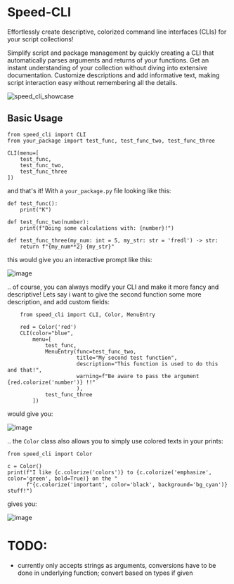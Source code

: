 # Speed-CLI
Effortlessly create descriptive, colorized command line interfaces (CLIs) for your script collections!

Simplify script and package management by quickly creating a CLI that automatically parses arguments and returns of 
your functions. Get an instant understanding of your collection without diving into extensive documentation. 
Customize descriptions and add informative text, making script interaction easy without remembering all the details.

![speed_cli_showcase](https://github.com/Mnikley/Speed-CLI/assets/75040444/12f8506b-a78c-4feb-ac8e-8d56202d23e8)

## Basic Usage
```
from speed_cli import CLI
from your_package import test_func, test_func_two, test_func_three

CLI(menu=[
    test_func, 
    test_func_two, 
    test_func_three
])
```
and that's it! With a `your_package.py` file looking like this:
```
def test_func():
    print("K")

def test_func_two(number):
    print(f"Doing some calculations with: {number}!")

def test_func_three(my_num: int = 5, my_str: str = 'fredl') -> str:
    return f"{my_num**2} {my_str}"
```
this would give you an interactive prompt like this:

![image](https://github.com/Mnikley/Speed-CLI/assets/75040444/968962f1-b54a-416b-b602-b5bb45ff1778)

.. of course, you can always modify your CLI and make it more fancy and descriptive! Lets say i want to give 
the second function some more description, and add custom fields:
```
    from speed_cli import CLI, Color, MenuEntry

    red = Color('red')
    CLI(color="blue",
        menu=[
            test_func,
            MenuEntry(func=test_func_two,
                      title="My second test function",
                      description="This function is used to do this and that!",
                      warning=f"Be aware to pass the argument {red.colorize('number')} !!"
                      ),
            test_func_three
        ])
```
would give you:

![image](https://github.com/Mnikley/Speed-CLI/assets/75040444/e83422f5-82cf-459c-9e4a-3a534195bb3c)

.. the `Color` class also allows you to simply use colored texts in your prints:
```
from speed_cli import Color

c = Color()
print(f"I like {c.colorize('colors')} to {c.colorize('emphasize', color='green', bold=True)} on the "
      f"{c.colorize('important', color='black', background='bg_cyan')} stuff!")
```
gives you:

![image](https://github.com/Mnikley/Speed-CLI/assets/75040444/b3c1b06a-56e5-4d27-913e-c966c4c8f524)

# TODO:
- currently only accepts strings as arguments, conversions have to be done in underlying function; convert based on types if given